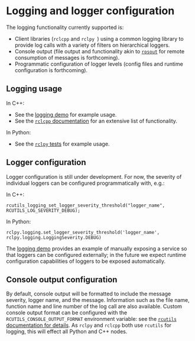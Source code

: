 # Logging and logger configuration

The logging functionality currently supported is:
- Client libraries (`rclcpp` and `rclpy `) using a common logging library to provide log calls with a variety of filters on hierarchical loggers.
- Console output (file output and functionality akin to [`rosout`](http://wiki.ros.org/rosout) for remote consumption of messages is forthcoming).
- Programmatic configuration of logger levels (config files and runtime configuration is forthcoming).

## Logging usage

<!-- the `rclcpp` documentation won't include logging until we make a new doc dump -->
In C++:
- See the [logging demo]() for example usage.
- See the [`rclcpp` documentation]() for an extensive list of functionality.

In Python:
- See the [`rclpy` tests](https://github.com/ros2/rclpy/blob/master/rclpy/test/test_logging.py) for example usage.

## Logger configuration

Logger configuration is still under development.
For now, the severity of individual loggers can be configured programmatically with, e.g.:

In C++:
```
rcutils_logging_set_logger_severity_threshold("logger_name", RCUTILS_LOG_SEVERITY_DEBUG);
```

In Python:
```
rclpy.logging.set_logger_severity_threshold('logger_name', rclpy.logging.LoggingSeverity.DEBUG)
```

The [logging demo]() provides an example of manually exposing a service so that loggers can be configured externally; in the future we expect runtime configuration capabilities of loggers to be exposed automatically.

## Console output configuration

<!-- the rcutils docs won't mention this env var until we make a new doc dump -->
By default, console output will be formatted to include the message severity, logger name, and the message.
Information such as the file name, function name and line number of the log call are also available.
Custom console output format can be configured with the `RCUTILS_CONSOLE_OUTPUT_FORMAT` environment variable: see the [`rcutils` documentation for details]().
As `rclpy` and `rclcpp` both use `rcutils` for logging, this will effect all Python and C++ nodes.
